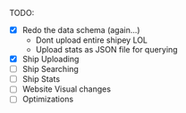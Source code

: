 
TODO:   
- [x] Redo the data schema (again...)
  - Dont upload entire shipey LOL
  - Upload stats as JSON file for querying
- [x] Ship Uploading
- [ ] Ship Searching
- [ ] Ship Stats
- [ ] Website Visual changes
- [ ] Optimizations
